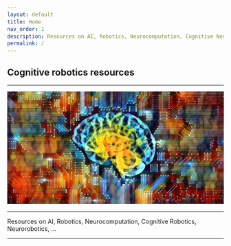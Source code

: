 ```yaml
---
layout: default
title: Home
nav_order: 1
description: Resources on AI, Robotics, Neurocomputation, Cognitive Neurorobotics, ... 
permalink: /
---
```


## Cognitive robotics resources
<hr>
<img src="utils/ai_net.jpg" alt=""/>
<hr>
Resources on AI, Robotics, Neurocomputation, Cognitive Robotics, Neurorobotics, ...
<hr>
 
